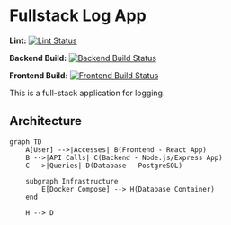 # Fullstack Log App

**Lint:** [![Lint Status](https://github.com/vineethvijayan314/fullstack-log-app/actions/workflows/ci.yml/badge.svg?branch=main&event=push&status=success&job=lint)](https://github.com/vineethvijayan314/fullstack-log-app/actions/workflows/ci.yml)

**Backend Build:** [![Backend Build Status](https://github.com/vineethvijayan314/fullstack-log-app/actions/workflows/ci.yml/badge.svg?branch=main&event=push&status=success&job=build_backend)](https://github.com/vineethvijayan314/fullstack-log-app/actions/workflows/ci.yml)

**Frontend Build:** [![Frontend Build Status](https://github.com/vineethvijayan314/fullstack-log-app/actions/workflows/ci.yml/badge.svg?branch=main&event=push&status=success&job=build_frontend)](https://github.com/vineethvijayan314/fullstack-log-app/actions/workflows/ci.yml)

This is a full-stack application for logging.

## Architecture

```mermaid
graph TD
    A[User] -->|Accesses| B(Frontend - React App)
    B -->|API Calls| C(Backend - Node.js/Express App)
    C -->|Queries| D(Database - PostgreSQL)

    subgraph Infrastructure
        E[Docker Compose] --> H(Database Container)
    end

    H --> D
```